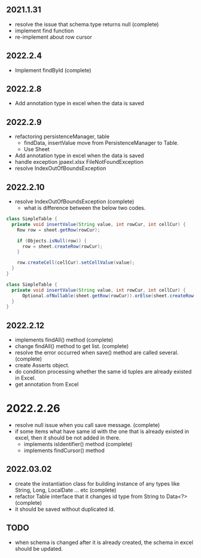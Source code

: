 ## 2021.1.31

- resolve the issue that schema.type returns null (complete)
- implement find function
- re-implement about row cursor

## 2022.2.4

- Implement findById (complete)

## 2022.2.8

- Add annotation type in excel when the data is saved

## 2022.2.9

- refactoring persistenceManager, table
  - findData, insertValue move from PersistenceManager to Table. 
  - Use Sheet
- Add annotation type in excel when the data is saved
- handle exception jpaexl.xlsx FileNotFoundException
- resolve IndexOutOfBoundsException

## 2022.2.10

- resolve IndexOutOfBoundsException (complete)
  - what is difference between the below two codes.
```java
class SimpleTable {
  private void insertValue(String value, int rowCur, int cellCur) {
    Row row = sheet.getRow(rowCur);

    if (Objects.isNull(row)) {
      row = sheet.createRow(rowCur);
    }

    row.createCell(cellCur).setCellValue(value);
  }
}
```

```java
class SimpleTable {
  private void insertValue(String value, int rowCur, int cellCur) {
      Optional.ofNullable(sheet.getRow(rowCur)).orElse(sheet.createRow(rowCur)).createCell(cellCur).setCellValue(value);
  }
}
```

## 2022.2.12

- implements findAll() method (complete)
- change findAll() method to get list. (complete)
- resolve the error occurred when save() method are called several. (complete)
- create Asserts object.
- do condition processing whether the same id tuples are already existed in Excel.
- get annotation from Excel

# 2022.2.26

- resolve null issue when you call save message. (complete)
- if some items what have same id with the one that is already existed in excel, then it should be not added in there.
  - implements isIdentifier() method (complete)
  - implements findCursor() method

## 2022.03.02

- create the instantiation class for building instance of any types like String, Long, LocalDate ... etc (complete)
- refactor Table interface that it changes id type from String to Data<?> (complete)
- it should be saved without duplicated id.

## TODO

- when schema is changed after it is already created, the schema in excel should be updated.